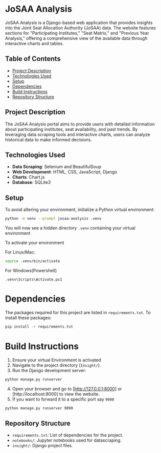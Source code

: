 # JoSAA Analysis

JoSAA Analysis is a Django-based web application that provides insights into the Joint Seat Allocation Authority (JoSAA) data. The website features sections for "Participating Institutes," "Seat Matrix," and "Previous Year Analysis," offering a comprehensive view of the available data through interactive charts and tables.

## Table of Contents
- [Project Description](#project-description)
- [Technologies Used](#technologies-used)
- [Setup](#setup)
- [Dependencies](#dependencies)
- [Build Instructions](#build-instructions)
- [Repository Structure](#repository-structure)

## Project Description
The JoSAA Analysis portal aims to provide users with detailed information about participating institutes, seat availability, and past trends. By leveraging data scraping tools and interactive charts, users can analyze historical data to make informed decisions.

## Technologies Used
- **Data Scraping**: Selenium and BeautifulSoup
- **Web Development**: HTML, CSS, JavaScript, Django
- **Charts**: Chart.js
- **Database**: SQLite3

## Setup
To avoid altering your environment, initialize a Python virtual environment:
```bash
python -m venv --prompt josaa-analysis .venv
```
You will now see a hidden directory `.venv` containing your virtual environment

To activate your environment

For Linux/Mac:
```bash
source .venv/bin/activate
```
For Windows(Powershell)
```PS
.venv\Scripts\Activate.ps1
```

# Dependencies
The packages required for this project are listed in `requirements.txt`. To install these packages:
```bash
pip install -r requirements.txt
```

# Build Instructions

1. Ensure your virtual Environment is activated
2. Navigate to the project directory (`Insight/`).
3. Run the Django development server:
```bash
python manage.py runserver
```
4. Open your browser and go to [http://127.0.0.1:8000] or [http://localhost:8000] to view the website.
5. If you want to forward it to a specific port say `9090`
```bash
python manage.py runserver 9090
```

## Repository Structure
- `requirements.txt`: List of dependencies for the project.
- `notebooks/`: Jupyter notebooks used for datascraping.
- `insight/`: Django project files.

  
